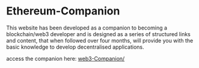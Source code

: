 # Ethereum-Companion

This website has been developed as a companion to becoming a blockchain/web3 developer and is designed as a series of structured links and content, that when followed over four months, will provide you with the basic knowledge to develop decentralised applications.

access the companion here:
[web3-Companion/](https://archidao.github.io/web3-Companion/)
